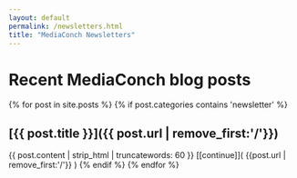 ```yaml
---
layout: default
permalink: /newsletters.html
title: "MediaConch Newsletters"
---
```


# Recent MediaConch blog posts

{% for post in site.posts %}
{% if post.categories contains 'newsletter' %}
## [{{ post.title }}]({{ post.url | remove_first:'/'}})
{{ post.content | strip_html | truncatewords: 60 }} [[continue]]( {{post.url | remove_first:'/'}} )
{% endif %}
{% endfor %}
